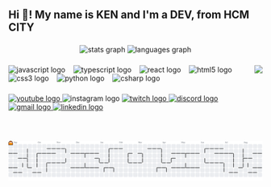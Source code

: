 <h2 align="left">Hi 👋! My name is KEN and I'm a DEV, from HCM CITY</h2>

###

<div align="center">
  <img src="https://github-readme-stats.vercel.app/api?username=kiendeptrai24&hide_title=false&hide_rank=false&show_icons=true&include_all_commits=true&count_private=true&disable_animations=false&theme=dracula&locale=en&hide_border=false" height="150" alt="stats graph"  />
  <img src="https://github-readme-stats.vercel.app/api/top-langs?username=kiendeptrai24&locale=en&hide_title=false&layout=compact&card_width=320&langs_count=5&theme=dracula&hide_border=false" height="150" alt="languages graph"  />
</div>

###

<img align="right" height="150" src="https://i.imgflip.com/65efzo.gif"  />

###

<p align="left">
  <img src="https://cdn.jsdelivr.net/gh/devicons/devicon/icons/javascript/javascript-original.svg" height="30" alt="javascript logo"/>
  &nbsp;&nbsp;
  <img src="https://cdn.jsdelivr.net/gh/devicons/devicon/icons/typescript/typescript-original.svg" height="30" alt="typescript logo"/>
  &nbsp;&nbsp;
  <img src="https://cdn.jsdelivr.net/gh/devicons/devicon/icons/react/react-original.svg" height="30" alt="react logo"/>
  &nbsp;&nbsp;
  <img src="https://cdn.jsdelivr.net/gh/devicons/devicon/icons/html5/html5-original.svg" height="30" alt="html5 logo"/>
  &nbsp;&nbsp;
  <img src="https://cdn.jsdelivr.net/gh/devicons/devicon/icons/css3/css3-original.svg" height="30" alt="css3 logo"/>
  &nbsp;&nbsp;
  <img src="https://cdn.jsdelivr.net/gh/devicons/devicon/icons/python/python-original.svg" height="30" alt="python logo"/>
  &nbsp;&nbsp;
  <img src="https://cdn.jsdelivr.net/gh/devicons/devicon/icons/csharp/csharp-original.svg" height="30" alt="csharp logo"/>
</p>


###

<div align="left">
  <a href="https://www.youtube.com/channel/UCM71ebYvk-WVYWNQt3WTCvQ" target="_blank">
    <img src="https://img.shields.io/static/v1?message=Youtube&logo=youtube&label=&color=FF0000&logoColor=white&labelColor=&style=for-the-badge" target="_blank" height="35" alt="youtube logo"  />
  </a>
  <a href="https://www.youtube.com/channel/UCM71ebYvk-WVYWNQt3WTCvQ" target="_blank">
  </a>
  
  <img src="https://img.shields.io/static/v1?message=Instagram&logo=instagram&label=&color=E4405F&logoColor=white&labelColor=&style=for-the-badge" target="_blank" height="35" alt="instagram logo"  />
  </a>
  
  <a href="https://www.youtube.com/channel/UCM71ebYvk-WVYWNQt3WTCvQ" target="_blank">
  
  <img src="https://img.shields.io/static/v1?message=Twitch&logo=twitch&label=&color=9146FF&logoColor=white&labelColor=&style=for-the-badge" target="_blank" height="35" alt="twitch logo"  />
  </a>
  
  <a href="https://www.youtube.com/channel/UCM71ebYvk-WVYWNQt3WTCvQ" target="_blank">
  
  <img src="https://img.shields.io/static/v1?message=Discord&logo=discord&label=&color=7289DA&logoColor=white&labelColor=&style=for-the-badge" target="_blank" height="35" alt="discord logo"  />
  </a>
  
  <a href="https://www.youtube.com/channel/UCM71ebYvk-WVYWNQt3WTCvQ" target="_blank">
  
  <img src="https://img.shields.io/static/v1?message=Gmail&logo=gmail&label=&color=D14836&logoColor=white&labelColor=&style=for-the-badge" target="_blank" height="35" alt="gmail logo"  />
  </a>
  
  <a href="https://www.youtube.com/channel/UCM71ebYvk-WVYWNQt3WTCvQ" target="_blank">
  <img src="https://img.shields.io/static/v1?message=LinkedIn&logo=linkedin&label=&color=0077B5&logoColor=white&labelColor=&style=for-the-badge" target="_blank" height="35" alt="linkedin logo"  />
  </a>
  
</div>

###

<br clear="both">

<picture>
  <source media="(prefers-color-scheme: dark)" srcset="https://raw.githubusercontent.com/kiendeptrai24/kiendeptrai24/output/pacman-contribution-graph-dark.svg">
  <source media="(prefers-color-scheme: light)" srcset="https://raw.githubusercontent.com/kiendeptrai24/kiendeptrai24/output/pacman-contribution-graph.svg">
  <img alt="pacman contribution graph" src="https://raw.githubusercontent.com/kiendeptrai24/kiendeptrai24/output/pacman-contribution-graph.svg">
</picture>

###
###
